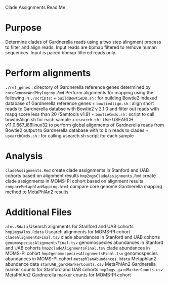 Clade Assignments Read Me

# Purpose
Determine clades of Gardnerella reads using a two step alingment process to filter and align reads. Input reads are bbmap filtered to remove human sequences. Input is paired bbmap filtered reads only. 

# Perform alignments
`./ref_genes` : directory of Gardnerella reference genes determined by `coreGenomeAndPhylogeny.Rmd`
Perform alignments for mapping using the following in `./scripts`:
    + `buildBowtieDB.sh` : for building Bowtie2 indexed database of Gardnerella reference genes
    + `bowtieAlign.sh` : align short reads to Gardnerella databse with Bowtie2 v 2.1.0 and filter out reads with mapq score less than 20 (Samtools v1.9)
    + `bowtieCmds.sh` : script to call bowtieAlign.sh for each sample
    + `usearch.sh` : Use USEARCH v11.0.667_i86linux32 to perform global alignments of Gardnerella reads from Bowtie2 output to Gardnerella database with  to bin reads to clades 
    + `usearchCmds.sh` : for calling usearch.sh script for each sample

# Analysis
`cladeAssignments.Rmd` create clade assignments in Stanford and UAB cohorts based on alignment results
`hmp2mgsCladeAssignments.Rmd` create clade assignments in MOMS-PI cohort based on alignment results
`compareMetaphlanMapping.html` compare core genome Gardnerella mapping method to MetaPhlAn2 results


# Additional Files
`alns.Rdata` Usearch alignments for Stanford and UAB cohorts
`hmp2mgsAlns.Rdata` Usearch alignments for MOMS-PI cohort
`cladeAlignmentsFinal.tsv` clade abundances in Stanford and UAB cohorts
`genomospeciesAlignmentsFinal.tsv` genomospecies abundances in Stanford and UAB cohorts
`hmp2cladeAlignmentsFinal.tsv` clade abundances in MOMS-PI cohort
`hmp2genomospeciesAlignmentsFinal.tsv` genomospecies abundances in MOMS-PI cohort
`metaphlanAbundances.Rdata` Metaphlan2 abundance data
`stanUAB_gardMarkerCounts.csv` MetaPhlAn2 Gardnerella marker counts for Stanford and UAB cohorts
`hmp2mgs_gardMarkerCounts.csv` MetaPhlAn2 Gardnerella marker counts for MOMS-PI cohort
